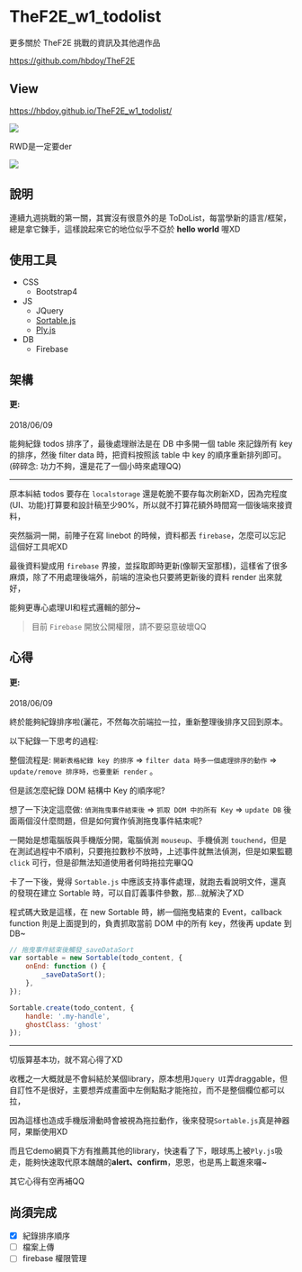 # TheF2E_w1_todolist
更多關於 TheF2E 挑戰的資訊及其他週作品

https://github.com/hbdoy/TheF2E

## View
https://hbdoy.github.io/TheF2E_w1_todolist/

![](https://i.imgur.com/CU5ipE8.png)

RWD是一定要der

![](https://i.imgur.com/qbT570E.png)

## 說明
連續九週挑戰的第一關，其實沒有很意外的是 ToDoList，每當學新的語言/框架，總是拿它鍊手，這樣說起來它的地位似乎不亞於 **hello world** 喔XD

## 使用工具
- CSS
  - Bootstrap4
- JS
  - JQuery
  - [Sortable.js](https://github.com/RubaXa/Sortable)
  - [Ply.js](https://github.com/RubaXa/Ply)
- DB
  - Firebase

## 架構
#### 更:
2018/06/09

能夠紀錄 todos 排序了，最後處理辦法是在 DB 中多開一個 table 來記錄所有 key 的排序，然後 filter data 時，把資料按照該 table 中 key 的順序重新排列即可。(碎碎念: 功力不夠，還是花了一個小時來處理QQ)

------

原本糾結 todos 要存在 `localstorage` 還是乾脆不要存每次刷新XD，因為完程度(UI、功能)打算要和設計稿至少90%，所以就不打算花額外時間寫一個後端來接資料，

突然腦洞一開，前陣子在寫 linebot 的時候，資料都丟 ``firebase``，怎麼可以忘記這個好工具呢XD

最後資料變成用 ``firebase`` 界接，並採取即時更新(像聊天室那樣)，這樣省了很多麻煩，除了不用處理後端外，前端的渲染也只要將更新後的資料 render 出來就好，

能夠更專心處理UI和程式邏輯的部分~

> 目前 ``Firebase`` 開放公開權限，請不要惡意破壞QQ

## 心得
#### 更:
2018/06/09

終於能夠紀錄排序啦(灑花，不然每次前端拉一拉，重新整理後排序又回到原本。

以下紀錄一下思考的過程:

整個流程是: ``開新表格紀錄 key 的排序`` => ``filter data 時多一個處理排序的動作`` => ``update/remove 排序時，也要重新 render`` 。

但是該怎麼紀錄 DOM 結構中 Key 的順序呢?

想了一下決定這麼做: ``偵測拖曳事件結束後`` => ``抓取 DOM 中的所有 Key`` => ``update DB``
後面兩個沒什麼問題，但是如何實作偵測拖曳事件結束呢?

一開始是想電腦版與手機版分開，電腦偵測 ``mouseup``、手機偵測 ``touchend``，但是在測試過程中不順利，只要拖拉數秒不放時，上述事件就無法偵測，但是如果監聽 ``click`` 可行，但是卻無法知道使用者何時拖拉完畢QQ

卡了一下後，覺得 ``Sortable.js`` 中應該支持事件處理，就跑去看說明文件，還真的發現在建立 Sortable 時，可以自訂義事件參數，那...就解決了XD

程式碼大致是這樣，在 new Sortable 時，綁一個拖曳結束的 Event，callback function 則是上面提到的，負責抓取當前 DOM 中的所有 key，然後再 update 到 DB~
```javascript
// 拖曳事件結束後觸發_saveDataSort
var sortable = new Sortable(todo_content, {
    onEnd: function () {
        _saveDataSort();
    },
});

Sortable.create(todo_content, {
    handle: '.my-handle',
    ghostClass: 'ghost'
});
```

------
切版算基本功，就不寫心得了XD

收穫之一大概就是不會糾結於某個library，原本想用``Jquery UI``弄draggable，但自訂性不是很好，主要想弄成畫面中左側點點才能拖拉，而不是整個欄位都可以拉，

因為這樣也造成手機版滑動時會被視為拖拉動作，後來發現``Sortable.js``真是神器阿，果斷使用XD

而且它demo網頁下方有推薦其他的library，快速看了下，眼球馬上被``Ply.js``吸走，能夠快速取代原本醜醜的**alert、confirm**，恩恩，也是馬上載進來囉~

其它心得有空再補QQ

## 尚須完成
- [X] 紀錄排序順序
- [ ] 檔案上傳
- [ ] firebase 權限管理
